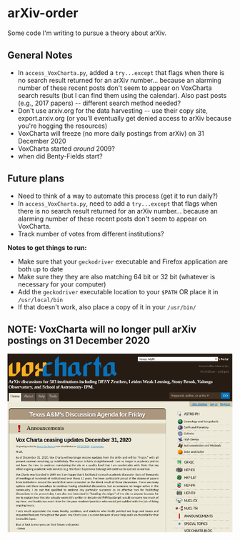 # arXiv-order
Some code I'm writing to pursue a theory about arXiv.

General Notes
-----------
* In `access_VoxCharta.py`, added a `try...except` that flags when there is no search result returned for an arXiv number... because an alarming number of these recent posts don't seem to appear on VoxCharta search results (but I can find them using the calendar).  Also past posts (e.g., 2017 papers) -- different search method needed?
* Don't use arxiv.org for the data harvesting -- use their copy site, export.arxiv.org (or you'll eventually get denied access to arXiv because you're hogging the resources)
* VoxCharta will freeze (no more daily postings from arXiv) on 31 December 2020
* VoxCharta started *around* 2009?
* when did Benty-Fields start?


Future plans
-----------
* Need to think of a way to automate this process (get it to run daily?)
* In `access_VoxCharta.py`, need to add a `try...except` that flags when there is no search result returned for an arXiv number... because an alarming number of these recent posts don't seem to appear on VoxCharta.
* Track number of votes from different institutions?  
  
  
**Notes to get things to run:**
* Make sure that your `geckodriver` executable and Firefox application are both up to date
* Make sure they they are also matching 64 bit or 32 bit (whatever is necessary for your computer)
* Add the `geckodriver` executable location to your `$PATH` OR place it in `/usr/local/bin`
* If that doesn't work, also place a copy of it in your `/usr/bin/`

## NOTE: VoxCharta will no longer pull arXiv postings on 31 December 2020
![announcement by James Guillochon](official_VoxCharta_annoucement.png)
